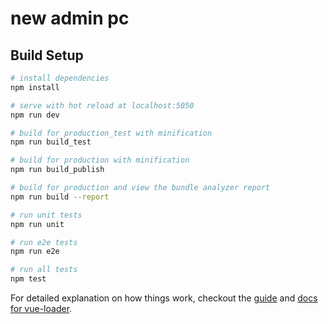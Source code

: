 # new admin pc

>

## Build Setup

``` bash
# install dependencies
npm install

# serve with hot reload at localhost:5050
npm run dev

# build for production_test with minification
npm run build_test

# build for production with minification
npm run build_publish

# build for production and view the bundle analyzer report
npm run build --report

# run unit tests
npm run unit

# run e2e tests
npm run e2e

# run all tests
npm test
```

For detailed explanation on how things work, checkout the [guide](http://vuejs-templates.github.io/webpack/) and [docs for vue-loader](http://vuejs.github.io/vue-loader).
